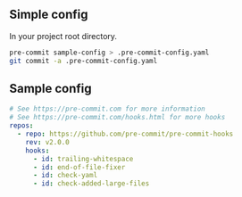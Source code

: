 ## Simple config

In your project root directory.

```bash
pre-commit sample-config > .pre-commit-config.yaml
git commit -a .pre-commit-config.yaml
```

## Sample config

```yaml
# See https://pre-commit.com for more information
# See https://pre-commit.com/hooks.html for more hooks
repos:
  - repo: https://github.com/pre-commit/pre-commit-hooks
    rev: v2.0.0
    hooks:
      - id: trailing-whitespace
      - id: end-of-file-fixer
      - id: check-yaml
      - id: check-added-large-files
```
